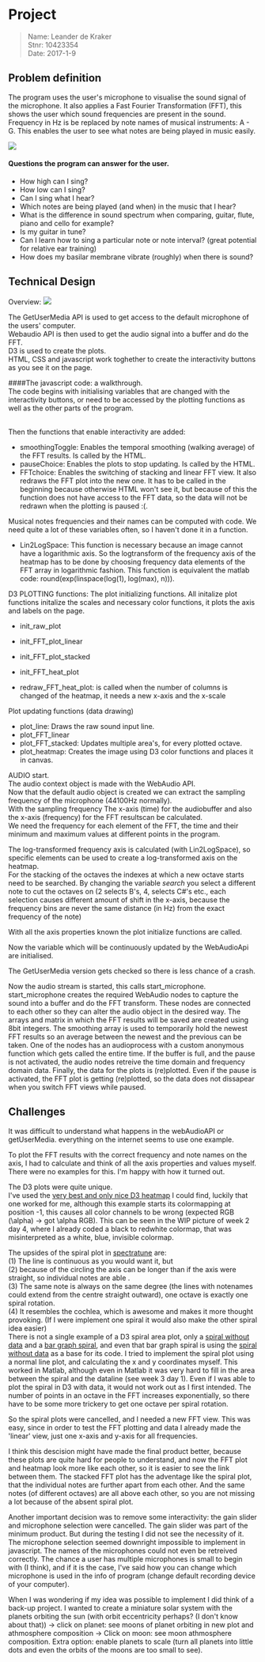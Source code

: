 # Project

> Name: Leander de Kraker<br>
> Stnr: 10423354<br>
> Date: 2017-1-9<br>

## Problem definition

The program uses the user's microphone to visualise the sound signal of the microphone. 
It also applies a Fast Fourier Transformation (FFT), this shows the user which sound frequencies are present in the sound. 
Frequency in Hz is be replaced by note names of musical instruments: A - G. This enables the user to see what notes are being played in music easily.


![](doc/My_visualisation.png)


#### Questions the program can answer for the user.
- How high can I sing?
- How low can I sing?
- Can I sing what I hear?
- Which notes are being played (and when) in the music that I hear?
- What is the difference in sound spectrum when comparing, guitar, flute, piano and cello for example?
- Is my guitar in tune?
- Can I learn how to sing a particular note or note interval? (great potential for relative ear training)
- How does my basilar membrane vibrate (roughly) when there is sound?


## Technical Design

Overview:
![](doc/My_Final_Setup.png)

The GetUserMedia API is used to get access to the default microphone of the users' computer. <br>
Webaudio API is then used to get the audio signal into a buffer and do the FFT.<br>
D3 is used to create the plots.<br>
HTML, CSS and javascript work toghether to create the interactivity buttons as you see it on the page.<br>

####The javascript code: a walkthrough.<br>
The code begins with initialising variables that are changed with the interactivity buttons, or need to be accessed by the
plotting functions as well as the other parts of the program.<br><br>

Then the functions that enable interactivity are added: <br>

- smoothingToggle: Enables the temporal smoothing (walking average) of the FFT results. Is called by the HTML.<br>
- pauseChoice: Enables the plots to stop updating. Is called by the HTML.<br>
- FFTchoice: Enables the switching of stacking and linear FFT view. It also redraws the FFT plot into the new one.
It has to be called in the beginning because otherwise HTML won't see it, but because of this the function does not have access
to the FFT data, so the data will not be redrawn when the plotting is paused :(.

Musical notes frequencies and their names can be computed with code. We need quite a lot of these variables often, so I haven't done it in a function.

- Lin2LogSpace: This function is necessary because an image cannot have a logarithmic axis. So the logtransform of the frequency axis of the heatmap has to be done by
choosing frequency data elements of the FFT array in logarithmic fashion. This function is equivalent the matlab code: round(exp(linspace(log(1), log(max), n))).

D3 PLOTTING functions:
The plot initializing functions.
All initalize plot functions initalize the scales and necessary color functions, it plots the axis and labels on the page.

- init\_raw_plot  <br>
- init\_FFT\_plot_linear  <br>
- init\_FFT\_plot_stacked  <br>
- init\_FFT\_heat_plot  <br>

- redraw\_FFT\_heat_plot: is called when the number of columns is changed of the heatmap, it needs a new x-axis and the x-scale

Plot updating functions (data drawing)

- plot_line: Draws the raw sound input line.<br>
- plot\_FFT_linear  <br>
- plot\_FFT_stacked: Updates multiple area's, for every plotted octave.<br>
- plot_heatmap: Creates the image using D3 color functions and places it in canvas. <br>

AUDIO start.<br>
The audio context object is made with the WebAudio API.<br>
Now that the default audio object is created we can extract the sampling frequency of the microphone (44100Hz normally).<br>
With the sampling frequency The x-axis (time) for the audiobuffer and also the x-axis (frequency) for the FFT resultscan be calculated.<br>
We need the frequency for each element of the FFT, the time and their minimum and maximum values at different points in the program.<br>

The log-transformed frequency axis is calculated (with Lin2LogSpace), so specific elements can be used to create a log-transformed axis on the heatmap.<br>
For the stacking of the octaves the indexes at which a new octave starts need to be searched. By changing the variable _search_ you select a different note to 
cut the octaves on (2 selects B's, 4, selects C#'s etc., each selection causes different amount of shift in the x-axis, because the frequency bins are never the same distance (in Hz) from the exact frequency of the note)

With all the axis properties known the plot initialize functions are called.

Now the variable which will be continuously updated by the WebAudioApi are initialised.

The GetUserMedia version gets checked so there is less chance of a crash.

Now the audio stream is started, this calls start\_microphone.
start\_microphone creates the required WebAudio nodes to capture the sound into a buffer and do the FFT transform.
These nodes are connected to each other so they can alter the audio object in the desired way.
The arrays and matrix in which the FFT results will be saved are created using 8bit integers. The smoothing array is used to temporarily hold the newest FFT results so an average between the newest and the previous 
can be taken.
One of the nodes has an audioprocess with a custom anonymous function which gets called the entire time.
If the buffer is full, and the pause is not activated, the audio nodes retreive the time domain and frequency domain data.
Finally, the data for the plots is (re)plotted. 
Even if the pause is activated, the FFT plot is getting (re)plotted, so the data does not dissapear when you switch FFT views while paused.


## Challenges
It was difficult to understand what happens in the webAudioAPI or getUserMedia. everything on the internet seems to use one example.<br>


To plot the FFT results with the correct frequency and note names on the axis, I had to calculate and think of all the axis properties and values myself. There were no examples for this. I'm happy with how it turned out.


The D3 plots were quite unique. <br>
I've used the [very best and only nice D3 heatmap](https://bl.ocks.org/mbostock/3074470) I could find, luckily that one worked for me, although this example starts 
its colormapping at position -1, this causes all color channels to be wrong (expected RGB \(\alpha) -> got \alpha RGB). This can be seen in the WIP picture of week 2 day 4, where I already coded a black to redwhite colormap, that was misinterpreted as a white, blue, invisible colormap.<br>

The upsides of the spiral plot in [spectratune](http://nasmusicsoft.com/Spectratune.php) are: <br>
(1) The line is continuous as you would want it, but <br>
(2) because of the circling the axis can be longer than if the axis were straight, so individual notes are able .<br>
(3) The same note is always on the same degree (the lines with notenames could extend from the centre straight outward), one octave is exactly one spiral rotation.<br>
(4) It resembles the cochlea, which is awesome and makes it more thought provoking. (If I were implement one spiral it would also make the other spiral idea easier)<br>
There is not a single example of a D3 spiral area plot, only a [spiral without data](http://bl.ocks.org/syntagmatic/3543186) and a [bar graph spiral](http://54.84.201.59/larsenmtl/222043d93a41d48b58d2bfa1e3d4f708), 
and even that bar graph spiral is using the [spiral without data](http://bl.ocks.org/syntagmatic/3543186) as a base for its code.
I tried to implement the spiral plot using a normal line plot, and calculating the x and y coordinates myself. This worked in Matlab, although even in Matlab it was very hard to fill in the area between the spiral and the dataline (see week 3 day 1).
Even if I was able to plot the spiral in D3 with data, it would not work out as I first intended. 
The number of points in an octave in the FFT increases exponentially, so there have to be some more trickery to get one octave per spiral rotation.

So the spiral plots were cancelled, and I needed a new FFT view. This was easy, since in order to test the FFT plotting and data I already made the 'linear' view, just one x-axis and y-axis for all frequencies.

I think this descision might have made the final product better, because these plots are quite hard for people to understand, and now the FFT plot and heatmap look more like each other, so it is easier to see the link between them.
The stacked FFT plot has the adventage like the spiral plot, that the individual notes are further apart from each other. And the same notes (of different octaves) are all above each other, so you are not missing a lot because of the absent spiral plot.
 
 
Another important decision was to remove some interactivity: the gain slider and microphone selection were cancelled. The gain slider was part of the minimum product. But during the testing I did not see the necessity of it.
The microphone selection seemed downright impossible to implement in javascript. The names of the microphones could not even be retreived correctly. The chance a user has multiple microphones is small to begin with (I think), and 
if it is the case, I've said how you can change which microphone is used in the info of program (change default recording device of your computer).


When I was wondering if my idea was possible to implement I did think of a back-up project. I wanted to create a miniature solar system with the planets orbiting the sun (with orbit eccentricity perhaps? (I don't know about that)) -> click on planet: see moons of planet orbiting in new plot and athmosphere composition -> 
Click on moon: see moon athmosphere composition. Extra option: enable planets to scale (turn all planets into little dots and even the orbits of the moons are too small to see).

